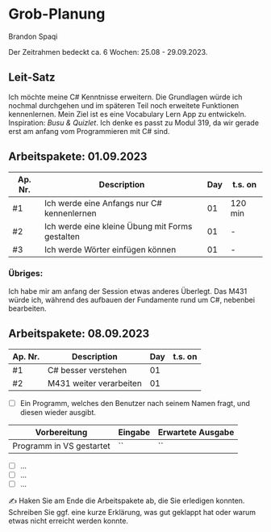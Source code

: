 # Grob-Planung

Brandon Spaqi

Der Zeitrahmen bedeckt ca. 6 Wochen: 25.08 - 29.09.2023.

## Leit-Satz

Ich möchte meine C# Kenntnisse erweitern. Die Grundlagen würde ich nochmal durchgehen und im späteren Teil noch erweitete Funktionen kennenlernen. Mein Ziel ist es eine Vocabulary Lern App zu entwickeln. Inspiration: *Busu & Quizlet*. Ich denke es passt zu Modul 319, da wir gerade erst am anfang vom Programmieren mit C# sind.

## Arbeitspakete: 01.09.2023

| Ap. Nr. | Description | Day | t.s. on |
| ------- | ----------- | --- | ------- |
| #1      | Ich werde eine Anfangs nur C# kennenlernen            | 01  |   120 min      |
| #2      | Ich werde eine kleine Übung mit Forms gestalten            | 01  |    -     |
| #3      | Ich werde Wörter einfügen können            | 01  |   -      |

### Übriges: 
Ich habe mir am anfang der Session etwas anderes Überlegt. Das M431 würde ich, während des aufbauen der Fundamente rund um C#, nebenbei bearbeiten.


## Arbeitspakete: 08.09.2023

| Ap. Nr. | Description | Day | t.s. on |
| ------- | ----------- | --- | ------- |
| #1 | C# besser verstehen | 01 |  |
| #2 | M431 weiter verarbeiten | 01 |  |


- [ ] Ein Programm, welches den Benutzer nach seinem Namen fragt, und diesen wieder ausgibt.

| Vorbereitung             | Eingabe | Erwartete Ausgabe |
| ------------------------ | ------- | ----------------- |
| Programm in VS gestartet | ``  | ``      |

- [ ] ...
- [ ] ...
- [ ] ...

✍️  Haken Sie am Ende die Arbeitspakete ab, die Sie erledigen konnten. Schreiben Sie ggf. eine kurze Erklärung, was gut geklappt hat oder warum etwas nicht erreicht werden konnte.
